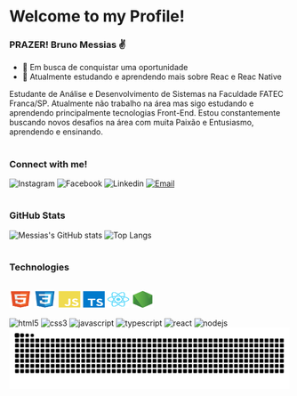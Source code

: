 # Welcome to my Profile!

### PRAZER! Bruno Messias ✌️

- 🔭 Em busca de conquistar uma oportunidade
- 🌱 Atualmente estudando e aprendendo mais sobre Reac e Reac Native

Estudante de Análise e Desenvolvimento de Sistemas na Faculdade FATEC Franca/SP. Atualmente não trabalho na área mas sigo estudando e aprendendo principalmente tecnologias Front-End. Estou constantemente buscando novos desafios na área com muita Paixão e Entusiasmo, aprendendo e ensinando.

#

### Connect with me!

![Instagram](https://img.shields.io/badge/Instagram-E4405F?style=for-the-badge&logo=instagram&logoColor=white)
![Facebook](https://img.shields.io/badge/Facebook-1877F2?style=for-the-badge&logo=facebook&logoColor=white)
![Linkedin](https://img.shields.io/badge/LinkedIn-0077B5?style=for-the-badge&logo=linkedin&logoColor=white)
[![Email](https://img.shields.io/badge/Gmail-D14836?style=for-the-badge&logo=gmail&logoColor=white)](henriqm3ss@gmail.com)

#

### GitHub Stats

![Messias's GitHub stats](https://github-readme-stats.vercel.app/api?username=m3ssJS&show_icons=true&theme=dracula)
![Top Langs](https://github-readme-stats.vercel.app/api/top-langs/?username=m3ssJS&layout=compact&theme=dracula)

#

### Technologies

<div style="display: inline_block"><br>
    <img align="center" alt="HTML-5" height="30" width="40" src="https://raw.githubusercontent.com/devicons/devicon/master/icons/html5/html5-original.svg">
    <img align="center" alt="CSS-3" height="30" width="40" src="https://raw.githubusercontent.com/devicons/devicon/master/icons/css3/css3-original.svg">
    <img align="center" alt="Js" height="30" width="40" src="https://raw.githubusercontent.com/devicons/devicon/master/icons/javascript/javascript-plain.svg">
    <img align="center" alt="Ts" height="30" width="40" src="https://raw.githubusercontent.com/devicons/devicon/master/icons/typescript/typescript-plain.svg">
    <img align="center" alt="React" height="30" width="40" src="https://raw.githubusercontent.com/devicons/devicon/master/icons/react/react-original.svg">
    <img align="center" alt="Node" height="30" width="40" src="https://raw.githubusercontent.com/devicons/devicon/master/icons/nodejs/nodejs-original.svg">
</div>

<div style="display: inline_block"><br/>
    <img align="center" alt="html5" src="https://img.shields.io/badge/HTML5-E34F26?style=for-the-badge&logo=html5&logoColor=white"/>
    <img align="center" alt="css3" src="https://img.shields.io/badge/CSS3-1572B6?style=for-the-badge&logo=css3&logoColor=white"/>
    <img align="center" alt="javascript" src="https://img.shields.io/badge/JavaScript-F7DF1E?style=for-the-badge&logo=javascript&logoColor=black"/>
    <img align="center" alt="typescript" src="https://img.shields.io/badge/TypeScript-007ACC?style=for-the-badge&logo=typescript&logoColor=white"/>
    <img align="center" alt="react" src="https://img.shields.io/badge/React-20232A?style=for-the-badge&logo=react&logoColor=61DAFB"/>
    <img align="center" alt="nodejs" src="https://img.shields.io/badge/Node.js-43853D?style=for-the-badge&logo=node.js&logoColor=white"/>
</div>

<picture align="center">
  <source media="(prefers-color-scheme: dark)" srcset="https://raw.githubusercontent.com/m3ssJS/m3ssJS/output/github-contribution-grid-snake-dark.svg">
  <source media="(prefers-color-scheme: light)" srcset="https://raw.githubusercontent.com/m3ssJS/m3ssJS/output/github-contribution-grid-snake-dark.svg">
  <img align="center" alt="github contribution grid snake animation" src="https://raw.githubusercontent.com/m3ssJS/m3ssJS/output/github-contribution-grid-snake.svg">
</picture>

